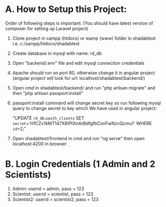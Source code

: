 # A. How to Setup this Project:

Order of following steps is important: (You should have latest version of composer for setting up Laravel project)

1. Clone project in xampp (htdocs) or wamp (www) folder in shadabtest i.e. c:/xampp/htdocs/shadabtest
2. Create database in mysql with name: rd_db
3. Open "backend/.env" file and edit mysql connection credentials
4. Apache should run on port 80, otherwise change it in angular project (angular project will look for url: localhost/shadabtest/backend/)
5. Open cmd in shadabtest/backend/ and run "php artisan migrate" and then "php artisan passport:install"
6. passport:install command will change secret key so run following mysql query to change secret to key which We have used in angular project:
   
   "UPDATE `rd_db`.`oauth_clients` SET `secret`='H1CZv1kMT147X8IPtXnArBdfgfbCovFwNzvQcmu1' WHERE  `id`=2;"
   
7. Open shadabtest/frontend in cmd and run "ng serve" then open localhost:4200 in browser
   

# B. Login Credentials (1 Admin and 2 Scientists)
1. Admin: userid = admin, pass = 123
2. Scientist: userid = scientist, pass = 123
3. Scientist2: userid = scientist2, pass = 123